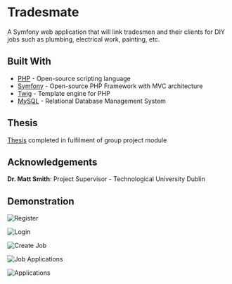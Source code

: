 # Tradesmate
A Symfony web application that will link tradesmen and their clients for DIY jobs such as plumbing, electrical work, painting, etc.

## Built With
* [PHP](https://www.php.net/) - Open-source scripting language
* [Symfony](https://symfony.com/) - Open-source PHP Framework with MVC architecture
* [Twig](https://twig.symfony.com/) - Template engine for PHP
* [MySQL](https://www.mysql.com/) - Relational Database Management System

## Thesis
[Thesis](https://drive.google.com/file/d/14VZft6K4jdFNyZLFEKZ2gSBtlaZ8dMYe/view) completed in fulfilment of group project module

## Acknowledgements
**Dr. Matt Smith**: Project Supervisor - Technological University Dublin

## Demonstration
![Register](https://user-images.githubusercontent.com/58079895/249180823-bc42b7b5-78c8-4290-8c50-69917b5b02bf.png)

![Login](https://user-images.githubusercontent.com/58079895/249178406-807e7d48-0a2b-4817-9f73-44fe3292cf63.png)

![Create Job](https://user-images.githubusercontent.com/58079895/249181771-c5d7c1c9-8c3f-4c50-9ffe-e150b9d05ec5.png)

![Job Applications](https://user-images.githubusercontent.com/58079895/249182867-f2605f93-fa3e-436b-954c-2812947b857e.png)

![Applications](https://user-images.githubusercontent.com/58079895/249184155-034d1c85-d312-47b2-b00d-eb2db731c254.png)

